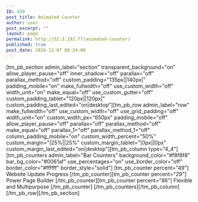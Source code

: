 ```yaml
---
ID: 439
post_title: Animated Counter
author: user
post_excerpt: ""
layout: page
permalink: http://52.3.192.77/animated-counter/
published: true
post_date: 2016-12-07 08:24:08
---
```

[tm_pb_section admin_label="section" transparent_background="on" allow_player_pause="off" inner_shadow="off" parallax="off" parallax_method="off" custom_padding="135px||140px|" padding_mobile="on" make_fullwidth="off" use_custom_width="off" width_unit="on" make_equal="off" use_custom_gutter="off" custom_padding_tablet="120px||120px|" custom_padding_last_edited="on|desktop"][tm_pb_row admin_label="row" make_fullwidth="off" use_custom_width="off" use_grid_padding="off" width_unit="on" custom_width_px="650px" padding_mobile="off" allow_player_pause="off" parallax="off" parallax_method="off" make_equal="off" parallax_1="off" parallax_method_1="off" column_padding_mobile="on" custom_width_percent="50%" custom_margin="|25%||25%" custom_margin_tablet="|0px||0px" custom_margin_last_edited="on|desktop"][tm_pb_column type="4_4"][tm_pb_counters admin_label="Bar Counters" background_color="#f8f8f8" bar_bg_color="#0061af" use_percentages="on" use_border_color="off" border_color="#ffffff" border_style="solid"] [tm_pb_counter percent="49"] Website Update Progress [/tm_pb_counter][tm_pb_counter percent="29"] Power Page Builder [/tm_pb_counter][tm_pb_counter percent="86"] Flexible and Multipurpose [/tm_pb_counter] [/tm_pb_counters][/tm_pb_column][/tm_pb_row][/tm_pb_section]